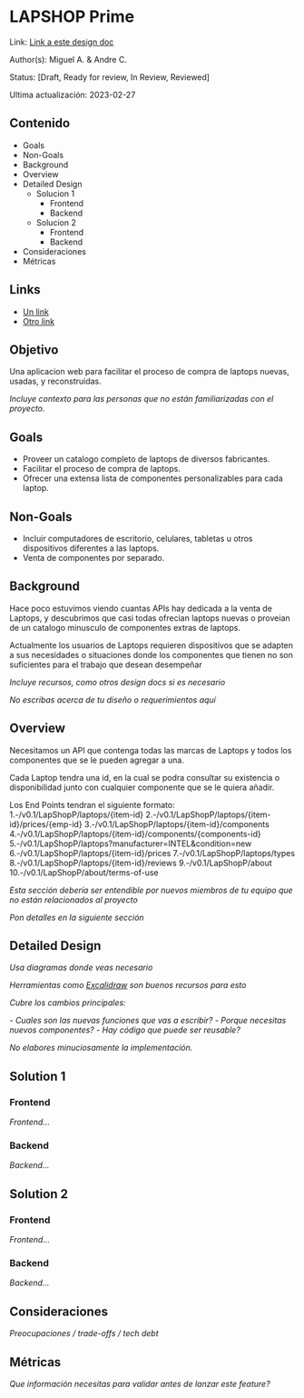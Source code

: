 # LAPSHOP Prime
Link: [Link a este design doc](#)

Author(s): Miguel A. & Andre C.

Status: [Draft, Ready for review, In Review, Reviewed]

Ultima actualización: 2023-02-27

## Contenido
- Goals
- Non-Goals
- Background
- Overview
- Detailed Design
  - Solucion 1
    - Frontend
    - Backend
  - Solucion 2
    - Frontend
    - Backend
- Consideraciones
- Métricas

## Links
- [Un link](#)
- [Otro link](#)

## Objetivo
Una aplicacion web para facilitar el proceso de compra de laptops nuevas, usadas, y reconstruidas.

_Incluye contexto para las personas que no están familiarizadas con el proyecto._

## Goals
- Proveer un catalogo completo de laptops de diversos fabricantes.
- Facilitar el proceso de compra de laptops.
- Ofrecer una extensa lista de componentes personalizables para cada laptop.
## Non-Goals
- Incluir computadores de escritorio, celulares, tabletas u otros dispositivos diferentes a las laptops.
- Venta de componentes por separado.

## Background
Hace poco estuvimos viendo cuantas APIs hay dedicada a la venta de Laptops, y descubrimos que casi todas ofrecian laptops nuevas o proveian de un catalogo minusculo de componentes extras de laptops.

Actualmente los usuarios de Laptops requieren dispositivos que se adapten a sus necesidades o situaciones donde los componentes que tienen no son suficientes para el trabajo que desean desempeñar

_Incluye recursos, como otros design docs si es necesario_

_No escribas acerca de tu diseño o requerimientos aquí_

## Overview
Necesitamos un API que contenga todas las marcas de Laptops y todos los componentes que se le pueden agregar a una.

Cada Laptop tendra una id, en la cual se podra consultar su existencia o disponibilidad junto con cualquier componente que se le quiera añadir.

Los End Points tendran el siguiente formato:
1.-/v0.1/LapShopP/laptops/{item-id}
2.-/v0.1/LapShopP/laptops/{item-id}/prices/{emp-id}
3.-/v0.1/LapShopP/laptops/{item-id}/components
4.-/v0.1/LapShopP/laptops/{item-id}/components/{components-id}
5.-/v0.1/LapShopP/laptops?manufacturer=INTEL&condition=new
6.-/v0.1/LapShopP/laptops/{item-id}/prices
7.-/v0.1/LapShopP/laptops/types
8.-/v0.1/LapShopP/laptops/{item-id}/reviews
9.-/v0.1/LapShopP/about
10.-/v0.1/LapShopP/about/terms-of-use

_Esta sección debería ser entendible por nuevos miembros de tu equipo que no están relacionados al proyecto_

_Pon detalles en la siguiente sección_

## Detailed Design
_Usa diagramas donde veas necesario_

_Herramientas como [Excalidraw](https://excalidraw.com) son buenos recursos para esto_

_Cubre los cambios principales:_

 _- Cuales son las nuevas funciones que vas a escribir?_
 _- Porque necesitas nuevos componentes?_
 _- Hay código que puede ser reusable?_

_No elabores minuciosamente la implementación._

## Solution 1
### Frontend
_Frontend…_
### Backend
_Backend…_

## Solution 2
### Frontend
_Frontend…_
### Backend
_Backend…_

## Consideraciones
_Preocupaciones / trade-offs / tech debt_

## Métricas
_Que información necesitas para validar antes de lanzar este feature?_
